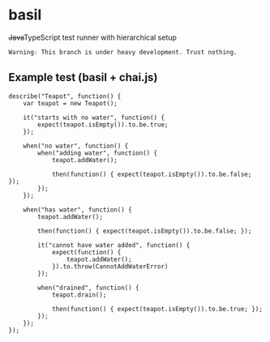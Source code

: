 # basil

~~Java~~TypeScript test runner with hierarchical setup

```css
Warning: This branch is under heavy development. Trust nothing. 
```

## Example test (basil + chai.js)

    describe("Teapot", function() {
        var teapot = new Teapot();

        it("starts with no water", function() {
            expect(teapot.isEmpty()).to.be.true;
        });

        when("no water", function() {
            when("adding water", function() {
                teapot.addWater();

                then(function() { expect(teapot.isEmpty()).to.be.false; });
            });
        });

        when("has water", function() {
            teapot.addWater();

            then(function() { expect(teapot.isEmpty()).to.be.false; });

            it("cannot have water added", function() {
                expect(function() {
                    teapot.addWater();
                }).to.throw(CannotAddWaterError)
            });

            when("drained", function() {
                teapot.drain();

                then(function() { expect(teapot.isEmpty()).to.be.true; });
            });
        });
    });
